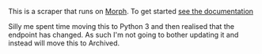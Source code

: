 This is a scraper that runs on [Morph](https://morph.io). To get started [see the documentation](https://morph.io/documentation)

Silly me spent time moving this to Python 3 and then realised that the endpoint has changed.  As such I'm not going to bother updating it and instead will move this to Archived.